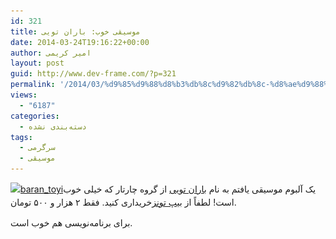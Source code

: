 ```yaml
---
id: 321
title: موسیقی خوب:‌ باران تویی
date: 2014-03-24T19:16:22+00:00
author: امیر کریمی
layout: post
guid: http://www.dev-frame.com/?p=321
permalink: '/2014/03/%d9%85%d9%88%d8%b3%db%8c%d9%82%db%8c-%d8%ae%d9%88%d8%a8%e2%80%8c-%d8%a8%d8%a7%d8%b1%d8%a7%d9%86-%d8%aa%d9%88%db%8c%db%8c/'
views:
  - "6187"
categories:
  - دسته‌بندی نشده
tags:
  - سرگرمی
  - موسیقی
---
```

<span style="line-height: 1.5em;"><a href="/wp-content/uploads/2014/03/baran_toyi.jpg"><img class="alignleft  wp-image-322" alt="baran_toyi" src="/wp-content/uploads/2014/03/baran_toyi.jpg" width="144" height="144" srcset="/wp-content/uploads/2014/03/baran_toyi.jpg 240w, /wp-content/uploads/2014/03/baran_toyi-150x150.jpg 150w" sizes="(max-width: 144px) 100vw, 144px" /></a>یک آلبوم موسیقی یافتم به نام </span><a style="line-height: 1.5em;" href="http://beeptunes.com/album/7949113/%D8%A8%D8%A7%D8%B1%D8%A7%D9%86%20%D8%AA%D9%88%DB%8C%DB%8C" target="_blank">باران تویی</a> <span style="line-height: 1.5em;">از گروه چارتار که خیلی خوب است! لطفاً از </span><a style="line-height: 1.5em;" href="http://beeptunes.com" target="_blank">بیپ تونز</a><span style="line-height: 1.5em;">خریداری کنید. فقط ۲ هزار و ۵۰۰ تومان.</span>

برای برنامه‌نویسی هم خوب است.